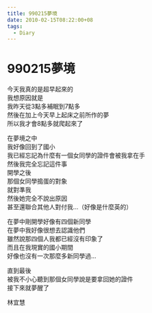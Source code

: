 ```yaml
---
title: 990215夢境
date: 2010-02-15T08:22:00+08
tags:
  - Diary
---
```

# 990215夢境

今天我真的是超早起來的  
我想原因就是  
我昨天從3點多補眠到7點多  
然後在加上今天早上起床之前所作的夢  
所以我才會8點多就爬起來了  
  
在夢境之中  
我好像回到了國小  
我已經忘記為什麼有一個女同學的證件會被我拿在手  
然後我完全忘記這件事  
開學之後  
那個女同學搗蛋的對象  
就對準我  
然後她完全不說出原因  
甚至還聯合其他人對付我…（好像是什麼英的）  
  
在夢中剛開學好像有四個新同學  
在夢中我好像很想去認識他們  
雖然說那四個人我都已經沒有印象了  
而且在我現實的國小期間  
好像也沒有一次那麼多新同學過…  
  
直到最後  
被我不小心聽到那個女同學說是要拿回她的證件  
接下來就夢醒了  
  
  
  
林宜慧
